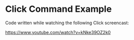# Click Command Example

Code written while watching the following Click screencast:

<https://www.youtube.com/watch?v=kNke39OZ2k0>
